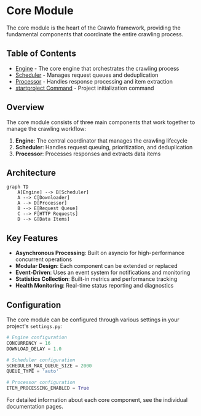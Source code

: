 # Core Module

The core module is the heart of the Crawlo framework, providing the fundamental components that coordinate the entire crawling process.

## Table of Contents
- [Engine](engine_en.md) - The core engine that orchestrates the crawling process
- [Scheduler](scheduler_en.md) - Manages request queues and deduplication
- [Processor](processor_en.md) - Handles response processing and item extraction
- [startproject Command](cli_startproject_en.md) - Project initialization command

## Overview

The core module consists of three main components that work together to manage the crawling workflow:

1. **Engine**: The central coordinator that manages the crawling lifecycle
2. **Scheduler**: Handles request queuing, prioritization, and deduplication
3. **Processor**: Processes responses and extracts data items

## Architecture

```mermaid
graph TD
    A[Engine] --> B[Scheduler]
    A --> C[Downloader]
    A --> D[Processor]
    B --> E[Request Queue]
    C --> F[HTTP Requests]
    D --> G[Data Items]
```

## Key Features

- **Asynchronous Processing**: Built on asyncio for high-performance concurrent operations
- **Modular Design**: Each component can be extended or replaced
- **Event-Driven**: Uses an event system for notifications and monitoring
- **Statistics Collection**: Built-in metrics and performance tracking
- **Health Monitoring**: Real-time status reporting and diagnostics

## Configuration

The core module can be configured through various settings in your project's `settings.py`:

```python
# Engine configuration
CONCURRENCY = 16
DOWNLOAD_DELAY = 1.0

# Scheduler configuration
SCHEDULER_MAX_QUEUE_SIZE = 2000
QUEUE_TYPE = 'auto'

# Processor configuration
ITEM_PROCESSING_ENABLED = True
```

For detailed information about each core component, see the individual documentation pages.